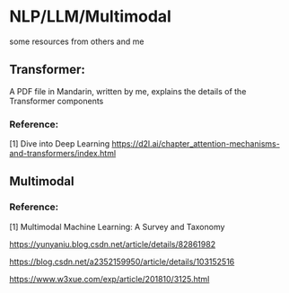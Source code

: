 # NLP/LLM/Multimodal
some resources from others and me

## Transformer:
A PDF file in Mandarin, written by me, explains the details of the Transformer components
### Reference:
[1] Dive into Deep Learning     https://d2l.ai/chapter_attention-mechanisms-and-transformers/index.html

## Multimodal
### Reference:
[1] Multimodal Machine Learning: A Survey and Taxonomy

https://yunyaniu.blog.csdn.net/article/details/82861982

https://blog.csdn.net/a2352159950/article/details/103152516

https://www.w3xue.com/exp/article/201810/3125.html

